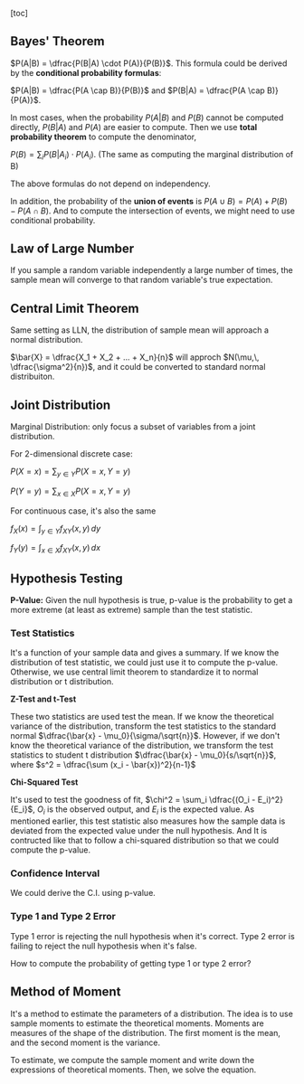 [toc]

## Bayes' Theorem

$P(A|B) = \dfrac{P(B|A) \cdot P(A)}{P(B)}$. This formula could be derived by the **conditional probability formulas**:

$P(A|B) = \dfrac{P(A \cap B)}{P(B)}$ and $P(B|A) = \dfrac{P(A \cap B)}{P(A)}$. 

In most cases, when the probability $P(A|B)$ and $P(B)$ cannot be computed directly, $P(B|A)$ and $P(A)$ are easier to compute. Then we use **total probability theorem** to compute the denominator,

$P(B) = \sum_{i} P(B|A_i) \cdot P(A_i)$. (The same as computing the marginal distribution of B)

The above formulas do not depend on independency.

In addition, the probability of the **union of events** is $P(A\cup B) = P(A) + P(B) - P(A\cap B)$. And to compute the intersection of events, we might need to use conditional probability.

## Law of Large Number

If you sample a random variable independently a large number of times, the sample mean will converge to that random variable's true expectation.

## Central Limit Theorem

Same setting as LLN, the distribution of sample mean will approach a normal distribution. 

$\bar{X} = \dfrac{X_1 + X_2 + ... + X_n}{n}$ will approch $N(\mu,\, \dfrac{\sigma^2}{n})$, and it could be converted to standard normal distribuiton.

## Joint Distribution

Marginal Distribution: only focus a subset of variables from a joint distribution. 

For 2-dimensional discrete case:

$P(X = x) = \sum_{y \in Y} P(X = x, Y = y)$

$P(Y = y) = \sum_{x \in X} P(X = x, Y = y)$

For continuous case, it's also the same

$f_X(x) = \int_{y \in Y} f_{XY}(x, y) \, dy$

$f_Y(y) = \int_{x \in X} f_{XY}(x, y) \, dx$

## Hypothesis Testing

**P-Value:** Given the null hypothesis is true, p-value is the probability to get a more extreme (at least as extreme) sample than the test statistic. 

### Test Statistics

It's a function of your sample data and gives a summary. If we know the distribution of test statistic, we could just use it to compute the p-value. Otherwise, we use central limit theorem to standardize it to normal distribution or t distribution.

**Z-Test and t-Test**

These two statistics are used test the mean. If we know the theoretical variance of the distribution, transform the test statistics to the standard normal $\dfrac{\bar{x} - \mu_0}{\sigma/\sqrt{n}}$. However, if we don't know the theoretical variance of the distribution, we transform the test statistics to student t distribution $\dfrac{\bar{x} - \mu_0}{s/\sqrt{n}}$, where $s^2 = \dfrac{\sum (x_i - \bar{x})^2}{n-1}$

**Chi-Squared Test**

It's used to test the goodness of fit, $\chi^2 = \sum_i \dfrac{(O_i - E_i)^2}{E_i}$, $O_i$ is the observed output, and $E_i$ is the expected value. As mentioned earlier, this test statistic also measures how the sample data is deviated from the expected value under the null hypothesis. And It is contructed like that to follow a chi-squared distribution so that we could compute the p-value.

### Confidence Interval

We could derive the C.I. using p-value.

### Type 1 and Type 2 Error

Type 1 error is rejecting the null hypothesis when it's correct. Type 2 error is failing to reject the null hypothesis when it's false.

How to compute the probability of getting type 1 or type 2 error?



## Method of Moment

It's a method to estimate the parameters of a distribution. The idea is to use sample moments to estimate the theoretical moments. Moments are measures of the shape of the distribution. The first moment is the mean, and the second moment is the variance.

To estimate, we compute the sample moment and write down the expressions of theoretical moments. Then, we solve the equation.